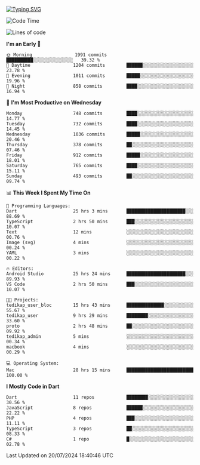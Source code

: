
<a href="https://git.io/typing-svg"><img src="https://readme-typing-svg.demolab.com?font=Source+Code+Pro&pause=1000&random=false&width=435&lines=Hey+%F0%9F%A5%B6+iam+Yaskraz" alt="Typing SVG" /></a>
<!--START_SECTION:waka-->
![Code Time](http://img.shields.io/badge/Code%20Time-325%20hrs%2043%20mins-blue)

![Lines of code](https://img.shields.io/badge/From%20Hello%20World%20I%27ve%20Written-2.4%20million%20lines%20of%20code-blue)

**I'm an Early 🐤** 

```text
🌞 Morning                1991 commits        ██████████░░░░░░░░░░░░░░░   39.32 % 
🌆 Daytime                1204 commits        ██████░░░░░░░░░░░░░░░░░░░   23.78 % 
🌃 Evening                1011 commits        █████░░░░░░░░░░░░░░░░░░░░   19.96 % 
🌙 Night                  858 commits         ████░░░░░░░░░░░░░░░░░░░░░   16.94 % 
```
📅 **I'm Most Productive on Wednesday** 

```text
Monday                   748 commits         ████░░░░░░░░░░░░░░░░░░░░░   14.77 % 
Tuesday                  732 commits         ████░░░░░░░░░░░░░░░░░░░░░   14.45 % 
Wednesday                1036 commits        █████░░░░░░░░░░░░░░░░░░░░   20.46 % 
Thursday                 378 commits         ██░░░░░░░░░░░░░░░░░░░░░░░   07.46 % 
Friday                   912 commits         █████░░░░░░░░░░░░░░░░░░░░   18.01 % 
Saturday                 765 commits         ████░░░░░░░░░░░░░░░░░░░░░   15.11 % 
Sunday                   493 commits         ██░░░░░░░░░░░░░░░░░░░░░░░   09.74 % 
```


📊 **This Week I Spent My Time On** 

```text
💬 Programming Languages: 
Dart                     25 hrs 3 mins       ██████████████████████░░░   88.69 % 
TypeScript               2 hrs 50 mins       ███░░░░░░░░░░░░░░░░░░░░░░   10.07 % 
Text                     12 mins             ░░░░░░░░░░░░░░░░░░░░░░░░░   00.76 % 
Image (svg)              4 mins              ░░░░░░░░░░░░░░░░░░░░░░░░░   00.24 % 
YAML                     3 mins              ░░░░░░░░░░░░░░░░░░░░░░░░░   00.22 % 

🔥 Editors: 
Android Studio           25 hrs 24 mins      ██████████████████████░░░   89.93 % 
VS Code                  2 hrs 50 mins       ███░░░░░░░░░░░░░░░░░░░░░░   10.07 % 

🐱‍💻 Projects: 
tedikap_user_bloc        15 hrs 43 mins      ██████████████░░░░░░░░░░░   55.67 % 
tedikap_user             9 hrs 29 mins       ████████░░░░░░░░░░░░░░░░░   33.60 % 
proto                    2 hrs 48 mins       ██░░░░░░░░░░░░░░░░░░░░░░░   09.92 % 
tedikap_admin            5 mins              ░░░░░░░░░░░░░░░░░░░░░░░░░   00.34 % 
macbook                  4 mins              ░░░░░░░░░░░░░░░░░░░░░░░░░   00.29 % 

💻 Operating System: 
Mac                      28 hrs 15 mins      █████████████████████████   100.00 % 
```

**I Mostly Code in Dart** 

```text
Dart                     11 repos            ████████░░░░░░░░░░░░░░░░░   30.56 % 
JavaScript               8 repos             ██████░░░░░░░░░░░░░░░░░░░   22.22 % 
PHP                      4 repos             ███░░░░░░░░░░░░░░░░░░░░░░   11.11 % 
TypeScript               3 repos             ██░░░░░░░░░░░░░░░░░░░░░░░   08.33 % 
C#                       1 repo              █░░░░░░░░░░░░░░░░░░░░░░░░   02.78 % 
```




 Last Updated on 20/07/2024 18:40:46 UTC
<!--END_SECTION:waka-->
